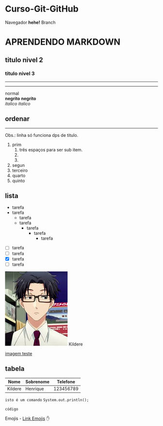 # Curso-Git-GitHub
Navegador **hehe!**
Branch
# APRENDENDO MARKDOWN
## titulo nivel 2
### titulo nivel 3

---
***

normal
<br>
**negrito** __negrito__
<br>
_italico_ *italico*
<br>

## ordenar
---
Obs.: linha só funciona dps de titulo. 
<br>
1. prim
   1. três espaços para ser sub item.
   2.
   45.
2. segun
3. terceiro
1111. quarto
50998. quinto

## lista

* tarefa
* tarefa
   * tarefa
   * tarefa
      * tarefa
         * tarefa
            * tarefa

- [ ] tarefa
- [ ] tarefa
- [X] tarefa
- [ ] tarefa

![My image Test](https://raw.githubusercontent.com/Kirudea/Curso-Git-GitHub/main/Images/Hirotaka.png)
Kildere

[imagem teste](https://www.youtube.com/watch?v=c8o-jX44z-k)

## tabela

Nome | Sobrenome | Telefone
--- | --- | ---
Kildere | Henrique | 123456789

`isto é um comando`
`System.out.println();`

```
código 

```
Emojis - [Link Emojis](https://gist.github.com/rxaviers/7360908)
:hand:











